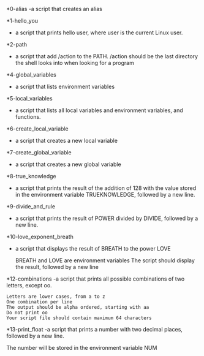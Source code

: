 *0-alias 
-a script that creates an alias

*1-hello_you
- a script that prints hello user, where user is the current Linux user.

*2-path
- a script that add /action to the PATH. /action should be the last directory the shell looks into when looking for a program

*4-global_variables
- a script that lists environment variables

*5-local_variables
- a script that lists all local variables and environment variables, and functions.

*6-create_local_variable
- a script that creates a new local variable

*7-create_global_variable
- a script that creates a new global variable

*8-true_knowledge
- a script that prints the result of the addition of 128 with the value stored in the environment variable TRUEKNOWLEDGE, followed by a new line.

*9-divide_and_rule
- a script that prints the result of POWER divided by DIVIDE, followed by a new line.

*10-love_exponent_breath
- a script that displays the result of BREATH to the power LOVE

    BREATH and LOVE are environment variables
    The script should display the result, followed by a new line

*12-combinations
-a script that prints all possible combinations of two letters, except oo.

    Letters are lower cases, from a to z
    One combination per line
    The output should be alpha ordered, starting with aa
    Do not print oo
    Your script file should contain maximum 64 characters

*13-print_float
-a script that prints a number with two decimal places, followed by a new line.

The number will be stored in the environment variable NUM
